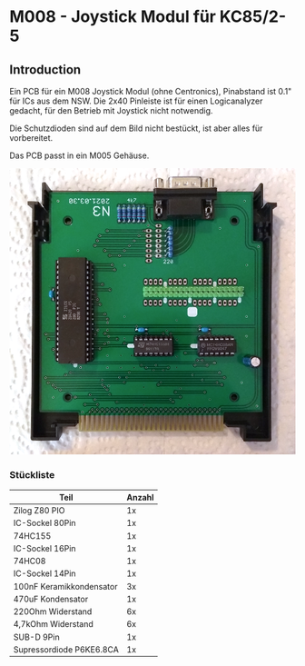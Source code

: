 # M008 - Joystick Modul für KC85/2-5

## Introduction
Ein PCB für ein M008 Joystick Modul (ohne Centronics), Pinabstand ist 0.1" für ICs aus dem NSW. Die 2x40 Pinleiste ist für einen Logicanalyzer gedacht, für den Betrieb mit Joystick nicht notwendig.

Die Schutzdioden sind auf dem Bild nicht bestückt, ist aber alles für vorbereitet.

Das PCB passt in ein M005 Gehäuse.

![M008](M008.png?raw=true "M008")

### Stückliste

| Teil | Anzahl |
|------|--------|
| Zilog Z80 PIO | 1x |
| IC-Sockel 80Pin | 1x |
| 74HC155 | 1x |
| IC-Sockel 16Pin | 1x |
| 74HC08 | 1x |
| IC-Sockel 14Pin | 1x |
| 100nF Keramikkondensator | 3x |
| 470uF Kondensator | 1x |
| 220Ohm Widerstand | 6x |
| 4,7kOhm Widerstand | 6x |
| SUB-D 9Pin | 1x |
| Supressordiode P6KE6.8CA | 1x |
